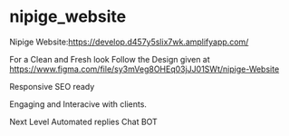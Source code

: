 # nipige_website

Nipige Website:https://develop.d457y5slix7wk.amplifyapp.com/

For a Clean and Fresh look 
Follow the Design given at https://www.figma.com/file/sy3mVeg8OHEq03jJJ01SWt/nipige-Website

Responsive
SEO ready

Engaging and Interacive with clients. 

Next Level
Automated replies 
Chat BOT


